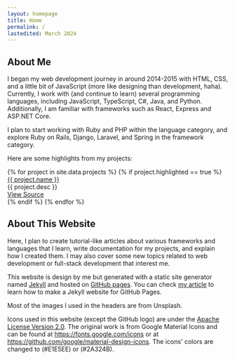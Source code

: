 ```yaml
---
layout: homepage
title: Home
permalink: /
lastedited: March 2024
---
```

## About Me
I began my web development journey in around 2014-2015 with HTML, CSS, and a little bit of JavaScript (more like designing than development, haha). Currently, I work with (and continue to learn) several programming languages, including JavaScript, TypeScript, C#, Java, and Python. Additionally, I am familiar with frameworks such as React, Express and ASP.NET Core.

I plan to start working with Ruby and PHP within the language category, and explore Ruby on Rails, Django, Laravel, and Spring in the framework category.

Here are some highlights from my projects:

<div class="listing-previews home-previews">
	{% for project in site.data.projects %}
	{% if project.highlighted == true %}
	<div class="preview home-preview">
		<a class="preview-title" href="{{ project.site_link }}">{{ project.name }}</a>
		<div class="preview-desc">{{ project.desc }}</div>
		<a class="preview-project-source" href="{{ site.github_profile }}{{ project.github_link }}" target="_blank">View Source</a>
	</div>
	{% endif %}
	{% endfor %}
</div>

## About This Website
Here, I plan to create tutorial-like articles about various frameworks and languages that I learn, write documentation for my projects, and explain how I created them. I may also cover some new topics related to web development or full-stack development that interest me.

This website is design by me but generated with a static site generator named <a href="https://jekyllrb.com/" target="_blank">Jekyll</a> and hosted on <a href="https://pages.github.com/" target="_blank">GitHub pages</a>. You can check <a href="#soon">my article</a> to learn how to make a Jekyll website for GitHub Pages.

Most of the images I used in the headers are from Unsplash.

Icons used in this website (except the GitHub logo) are under the <a href="https://github.com/google/material-design-icons/blob/master/LICENSE" target="_blank">Apache License Version 2.0</a>. The original work is from Google Material Icons and can be found at <a href="https://fonts.google.com/icons" target="_blank">https://fonts.google.com/icons</a> or at <a href="https://github.com/google/material-design-icons" target="_blank">https://github.com/google/material-design-icons</a>. The icons' colors are changed to (#E1E5EE) or (#2A324B).